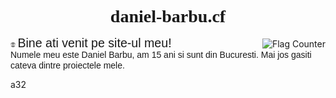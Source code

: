 # <center style="font-family:'Cooper Black'">daniel-barbu.cf</center>

<a href="https://info.flagcounter.com/b59h"><img src="https://s05.flagcounter.com/count/b59h/bg_FFFFFF/txt_000000/border_CCCCCC/columns_1/maxflags_5/viewers_0/labels_1/pageviews_0/flags_0/percent_0/" alt="Flag Counter" border="0" align="right"></a>


<span style="line-height:0; font-family:'Lucida Sans Unicode','Lucida Grande',sans-serif"><img src="/favicon.png?" style="width:1.5%;"> <span style="font-size:140%;">Bine ati venit pe site-ul meu!</span>  
Numele meu este Daniel Barbu, am 15 ani si sunt din Bucuresti. Mai jos gasiti cateva dintre proiectele mele.</span>

a32

<script>var link=document.createElement("link"); link.rel="icon"; link.href="/favicon.png?"; document.getElementsByTagName("head")[0].appendChild(link);</script>
